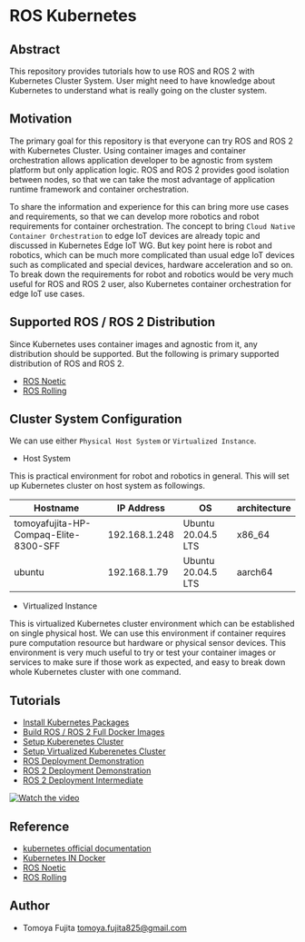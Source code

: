 # ROS Kubernetes

## Abstract

This repository provides tutorials how to use ROS and ROS 2 with Kubernetes Cluster System.
User might need to have knowledge about Kubernetes to understand what is really going on the cluster system.

## Motivation

The primary goal for this repository is that everyone can try ROS and ROS 2 with Kubernetes Cluster.
Using container images and container orchestration allows application developer to be agnostic from system platform but only application logic.
ROS and ROS 2 provides good isolation between nodes, so that we can take the most advantage of application runtime framework and container orchestration.

To share the information and experience for this can bring more use cases and requirements, so that we can develop more robotics and robot requirements for container orchestration.
The concept to bring `Cloud Native Container Orchestration` to edge IoT devices are already topic and discussed in Kubernetes Edge IoT WG.
But key point here is robot and robotics, which can be much more complicated than usual edge IoT devices such as complicated and special devices, hardware acceleration and so on.
To break down the requirements for robot and robotics would be very much useful for ROS and ROS 2 user, also Kubernetes container orchestration for edge IoT use cases.

## Supported ROS / ROS 2 Distribution

Since Kubernetes uses container images and agnostic from it, any distribution should be supported.
But the following is primary supported distribution of ROS and ROS 2.

- [ROS Noetic](http://wiki.ros.org/noetic)
- [ROS Rolling](https://docs.ros.org/en/rolling/)

## Cluster System Configuration

We can use either `Physical Host System` or `Virtualized Instance`.

- Host System

This is practical environment for robot and robotics in general.
This will set up Kubernetes cluster on host system as followings.

| Hostname | IP Address | OS | architecture |
| --- | --- | --- | --- |
| tomoyafujita-HP-Compaq-Elite-8300-SFF | 192.168.1.248 | Ubuntu 20.04.5 LTS | x86_64 |
| ubuntu | 192.168.1.79 | Ubuntu 20.04.5 LTS | aarch64 |

- Virtualized Instance

This is virtualized Kubernetes cluster environment which can be established on single physical host.
We can use this environment if container requires pure computation resource but hardware or physical sensor devices.
This environment is very much useful to try or test your container images or services to make sure if those work as expected, and easy to break down whole Kubernetes cluster with one command.

## Tutorials

- [Install Kubernetes Packages](./docs/Install_Kubernetes_Packages.md)
- [Build ROS / ROS 2 Full Docker Images](./docs/Build_Docker_Images.md)
- [Setup Kuberenetes Cluster](./docs/Setup_Kubernetes_Cluster.md)
- [Setup Virtualized Kuberenetes Cluster](./docs/Setup_Virtualized_Cluster.md)
- [ROS Deployment Demonstration](./docs/ROS_Deployment_Demonstration.md)
- [ROS 2 Deployment Demonstration](./docs/ROS2_Deployment_Demonstration.md)
- [ROS 2 Deployment Intermediate](./docs/ROS2_Deployment_Intermediate.md)

[![Watch the video](https://img.youtube.com/vi/Amxsy5A2NWE/maxresdefault.jpg)](https://www.youtube.com/watch?v=Amxsy5A2NWE)

## Reference

- [kubernetes official documentation](https://kubernetes.io/docs/home/)
- [Kubernetes IN Docker](https://kind.sigs.k8s.io/)
- [ROS Noetic](http://wiki.ros.org/noetic)
- [ROS Rolling](https://docs.ros.org/en/rolling/)

## Author

- Tomoya Fujita <tomoya.fujita825@gmail.com>
